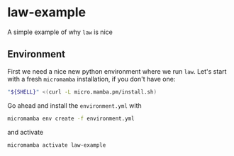 # law-example
A simple example of why `law` is nice

## Environment
First we need a nice new python environment where we run `law`. 
Let's start with a fresh `micromamba` installation, if you don't have one:
```bash
"${SHELL}" <(curl -L micro.mamba.pm/install.sh)
```
Go ahead and install the `environment.yml` with
```bash
micromamba env create -f environment.yml
```
and activate
```bash
micromamba activate law-example
```
